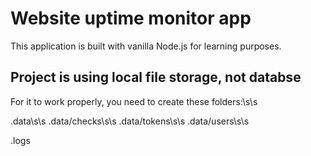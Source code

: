# Website uptime monitor app

This application is built with vanilla Node.js for learning purposes.

## Project is using local file storage, not databse

For it to work properly, you need to create these folders:\s\s

.data\s\s
.data/checks\s\s
.data/tokens\s\s
.data/users\s\s

.logs
